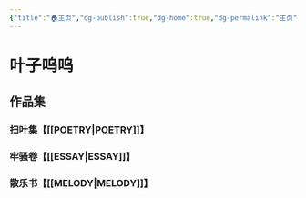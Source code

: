 ```yaml
---
{"title":"🏠主页","dg-publish":true,"dg-home":true,"dg-permalink":"主页","permalink":"/主页/","tags":["gardenEntry"],"dgPassFrontmatter":true}
---
```



# **叶子呜呜**
## 作品集
### 扫叶集【[[POETRY\|POETRY]]】
### 牢骚卷【[[ESSAY\|ESSAY]]】
### 散乐书【[[MELODY\|MELODY]]】